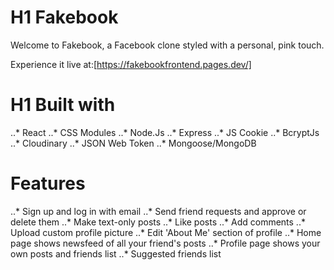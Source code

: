 # H1 Fakebook

Welcome to Fakebook, a Facebook clone styled with a personal, pink touch.

Experience it live at:[https://fakebookfrontend.pages.dev/] 

# H1 Built with

..* React
..* CSS Modules
..* Node.Js
..* Express
..* JS Cookie
..* BcryptJs
..* Cloudinary
..* JSON Web Token
..* Mongoose/MongoDB

# Features


..* Sign up and log in with email
..* Send friend requests and approve or delete them
..* Make text-only posts
..* Like posts
..* Add comments
..* Upload custom profile picture
..* Edit 'About Me' section of profile
..* Home page shows newsfeed of all your friend's posts
..* Profile page shows your own posts and friends list
..* Suggested friends list



